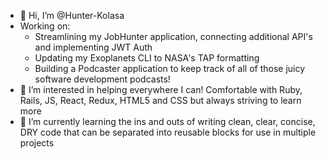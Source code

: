 

- 👋 Hi, I’m @Hunter-Kolasa
- Working on: 
  - Streamlining my JobHunter application, connecting additional API's and implementing JWT Auth 
  - Updating my Exoplanets CLI to NASA's TAP formatting
  - Building a Podcaster application to keep track of all of those juicy software development podcasts!
- 👀  I’m interested in helping everywhere I can! Comfortable with Ruby, Rails, JS, React, Redux, HTML5 and CSS but always striving to learn more
- 🌱   I’m currently learning the ins and outs of writing clean, clear, concise, DRY code that can be separated into reusable blocks for use in multiple projects




